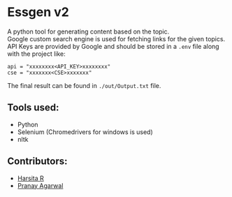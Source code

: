 # Essgen v2 

A python tool for generating content based on the topic.<br/>
Google custom search engine is used for fetching links for the given topics.<br/>
API Keys are provided by Google and should be stored in a `.env` file along with the project like:<br/>
```
api = "xxxxxxxx<API_KEY>xxxxxxxx"
cse = "xxxxxxx<CSE>xxxxxxx"
```
The final result can be found in `./out/Output.txt` file.

## Tools used:
  * Python
  * Selenium (Chromedrivers for windows is used)
  * nltk

## Contributors:
  * [Harsita R](https://github.com/harsita122)
  * [Pranay Agarwal](https://github.com/Pranay221)
